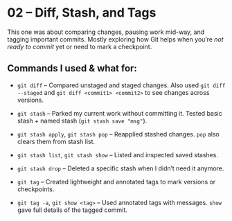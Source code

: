 # 02 – Diff, Stash, and Tags

This one was about comparing changes, pausing work mid-way, and tagging important commits. Mostly exploring how Git helps when you’re *not ready to commit* yet or need to mark a checkpoint.

## Commands I used & what for:

- `git diff` – Compared unstaged and staged changes. Also used `git diff --staged` and `git diff <commit1> <commit2>` to see changes across versions.

- `git stash` – Parked my current work without committing it. Tested basic stash + named stash (`git stash save "msg"`).

- `git stash apply`, `git stash pop` – Reapplied stashed changes. `pop` also clears them from stash list.

- `git stash list`, `git stash show` – Listed and inspected saved stashes.

- `git stash drop` – Deleted a specific stash when I didn’t need it anymore.

- `git tag` – Created lightweight and annotated tags to mark versions or checkpoints.

- `git tag -a`, `git show <tag>` – Used annotated tags with messages. `show` gave full details of the tagged commit.
